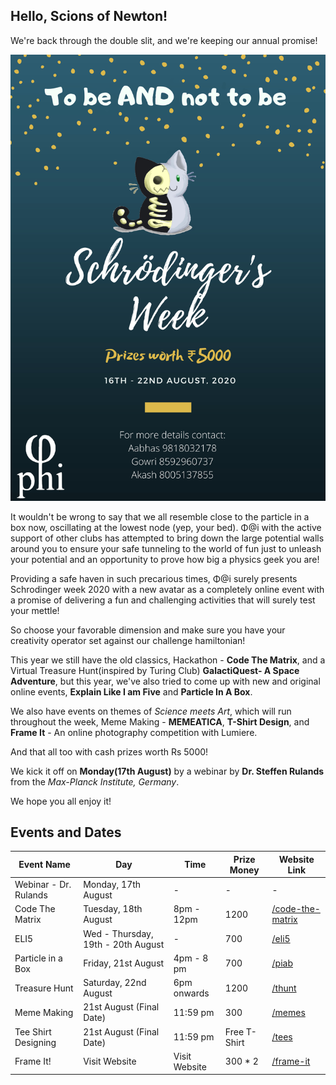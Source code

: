 ## Hello, Scions of Newton!

We're back through the double slit, and we're keeping our annual promise!

![s-week](Schrodinger_Week.jpg)

It wouldn't be wrong to say that we all resemble close to the particle in a box now, oscillating at the lowest node (yep, your bed). Φ@i with the active support of other clubs has attempted to bring down the large potential walls around you to ensure your safe tunneling to the world of fun just to unleash your potential and an opportunity to prove how big a physics geek you are!

Providing a safe haven in such precarious times, Φ@i surely presents Schrodinger week 2020 with a new avatar as a completely online event with a promise of delivering a fun and challenging activities that will surely test your mettle!

So choose your favorable dimension and make sure you have your creativity operator set against our challenge hamiltonian!

This year we still have the old classics, Hackathon - **Code The Matrix**, and a Virtual Treasure Hunt(inspired by Turing Club) **GalactiQuest- A Space Adventure**, but this year, we've also tried to come up with new and original online events, **Explain Like I am Five** and **Particle In A Box**.

We also have events on themes of _Science meets Art_, which will run throughout the week, Meme Making - **MEMEATICA**, **T-Shirt Design**, and **Frame It** - An online photography competition with Lumiere.

And that all too with cash prizes worth Rs 5000!

We kick it off on **Monday(17th August)** by a webinar by **Dr. Steffen Rulands** from the _Max-Planck Institute, Germany_.

We hope you all enjoy it!

## Events and Dates

| Event Name            | Day                                | Time          | Prize Money  | Website Link                        |
| --------------------- | ---------------------------------- | ------------- | ------------ | ----------------------------------- |
| Webinar - Dr. Rulands | Monday, 17th August                | -             | -            | -                                   |
| Code The Matrix       | Tuesday, 18th August               | 8pm - 12pm    | 1200         | [/code-the-matrix](code-the-matrix) |
| ELI5                  | Wed - Thursday, 19th - 20th August | -             | 700          | [/eli5](eli5)                       |
| Particle in a Box     | Friday, 21st August                | 4pm - 8 pm    | 700          | [/piab](piab)                       |
| Treasure Hunt         | Saturday, 22nd August              | 6pm onwards   | 1200         | [/thunt](thunt)                     |
| Meme Making           | 21st August (Final Date)           | 11:59 pm      | 300          | [/memes](memes)                     |
| Tee Shirt Designing   | 21st August (Final Date)           | 11:59 pm      | Free T-Shirt | [/tees](tees)                       |
| Frame It!             | Visit Website                      | Visit Website | 300 * 2      | [/frame-it](frame-it)               |
